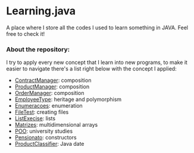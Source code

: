 # Learning.java
A place where I store all the codes I used to learn something in JAVA. Feel free to check it!
### About the repository:
I try to apply every new concept that I learn into new programs, to make it easier to navigate there's a list right below with the concept I applied:

- [ContractManager](https://github.com/ssumik/Learning.java/tree/main/ContractManager): composition
- [ProductManager](https://github.com/ssumik/Learning.java/tree/main/ProductManager): composition
- [OrderManager](https://github.com/ssumik/Learning.java/tree/main/OrderManager): composition
- [EmployeeType](https://github.com/ssumik/Learning.java/tree/main/EmployeeType): heritage and polymorphism
- [Enumeracoes](https://github.com/ssumik/Learning.java/tree/main/Enumeracoes): enumeration
- [FileTest](https://github.com/ssumik/Learning.java/tree/main/FileTest): creating files
- [ListExecise](https://github.com/ssumik/Learning.java/tree/main/ListExecise): lists
- [Matrizes](https://github.com/ssumik/Learning.java/tree/main/Matrizes): multidimensional arrays
- [POO](https://github.com/ssumik/Learning.java/tree/main/POO): university studies
- [Pensionato](https://github.com/ssumik/Learning.java/tree/main/Pensionato): constructors
- [ProductClassifier](https://github.com/ssumik/Learning.java/tree/main/ProductClassifier): Java date
